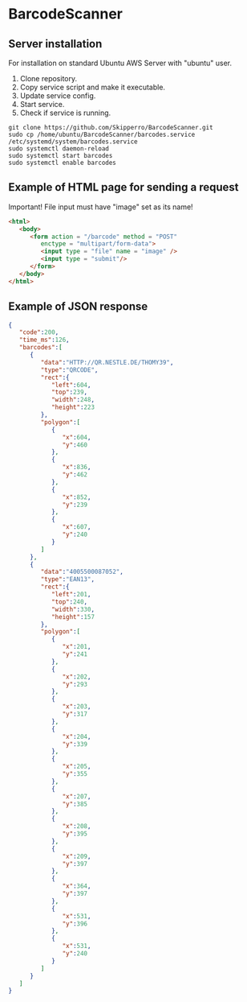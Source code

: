 # BarcodeScanner

## Server installation

For installation on standard Ubuntu AWS Server with "ubuntu" user.

1. Clone repository.
2. Copy service script and make it executable.
3. Update service config.
4. Start service.
5. Check if service is running.

```
git clone https://github.com/Skipperro/BarcodeScanner.git
sudo cp /home/ubuntu/BarcodeScanner/barcodes.service /etc/systemd/system/barcodes.service
sudo systemctl daemon-reload
sudo systemctl start barcodes
sudo systemctl enable barcodes
```

## Example of HTML page for sending a request

Important! File input must have "image" set as its name!
```html
<html>
   <body>
      <form action = "/barcode" method = "POST"
         enctype = "multipart/form-data">
         <input type = "file" name = "image" />
         <input type = "submit"/>
      </form>   
   </body>
</html>
```

## Example of JSON response
```json
{
   "code":200,
   "time_ms":126,
   "barcodes":[
      {
         "data":"HTTP://QR.NESTLE.DE/THOMY39",
         "type":"QRCODE",
         "rect":{
            "left":604,
            "top":239,
            "width":248,
            "height":223
         },
         "polygon":[
            {
               "x":604,
               "y":460
            },
            {
               "x":836,
               "y":462
            },
            {
               "x":852,
               "y":239
            },
            {
               "x":607,
               "y":240
            }
         ]
      },
      {
         "data":"4005500087052",
         "type":"EAN13",
         "rect":{
            "left":201,
            "top":240,
            "width":330,
            "height":157
         },
         "polygon":[
            {
               "x":201,
               "y":241
            },
            {
               "x":202,
               "y":293
            },
            {
               "x":203,
               "y":317
            },
            {
               "x":204,
               "y":339
            },
            {
               "x":205,
               "y":355
            },
            {
               "x":207,
               "y":385
            },
            {
               "x":208,
               "y":395
            },
            {
               "x":209,
               "y":397
            },
            {
               "x":364,
               "y":397
            },
            {
               "x":531,
               "y":396
            },
            {
               "x":531,
               "y":240
            }
         ]
      }
   ]
}
```
